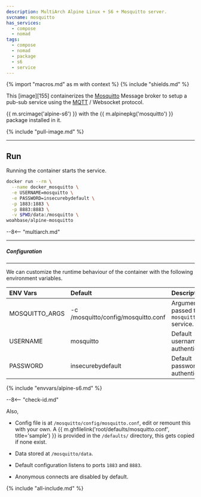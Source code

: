 ```yaml
---
description: MultiArch Alpine Linux + S6 + Mosquitto server.
svcname: mosquitto
has_services:
  - compose
  - nomad
tags:
  - compose
  - nomad
  - package
  - s6
  - service
---
```


{% import "macros.md" as m with context %}
{% include "shields.md" %}

This [image][155] containerizes the [Mosquitto][1] Message broker
to setup a pub-sub service using the [MQTT][2] / Websocket protocol.

{{ m.srcimage('alpine-s6') }} with the {{ m.alpinepkg('mosquitto')
}} package installed in it.

{% include "pull-image.md" %}

---
Run
---

Running the container starts the service.

``` sh
docker run --rm \
  --name docker_mosquitto \
  -e USERNAME=mosquitto \
  -e PASSWORD=insecurebydefault \
  -p 1883:1883 \
  -p 8883:8883 \
  -v $PWD/data:/mosquitto \
woahbase/alpine-mosquitto
```

--8<-- "multiarch.md"

---
##### Configuration
---

We can customize the runtime behaviour of the container with the
following environment variables.

| ENV Vars       | Default                             | Description
| :---           | :---                                | :---
| MOSQUITTO_ARGS | -c /mosquitto/config/mosquitto.conf | Arguments passed to `mosquitto` service.
| USERNAME       | mosquitto                           | Default username for authentication.
| PASSWORD       | insecurebydefault                   | Default password for authentication.
{% include "envvars/alpine-s6.md" %}

--8<-- "check-id.md"

Also,

* Config file is at `/mosquitto/config/mosquitto.conf`, edit or
  remount this with your own. A {{
  m.ghfilelink('root/defaults/mosquitto.conf', title='sample')
  }} is provided in the `/defaults/` directory, this gets copied
  if none exist.

* Data stored at `/mosquitto/data`.

* Default configuration listens to ports `1883` and `8883`.

* Anonymous connects are disabled by default.

[1]: https://mosquitto.org/
[2]: http://mqtt.org/

{% include "all-include.md" %}
